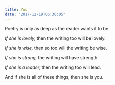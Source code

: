 ```yaml
---
title: You
date: "2017-12-19T06:30:05"
---
```


<text-center>
<p>Poetry is only as deep as the reader wants it to be.</p>

<i>If she is lovely,</i> then the writing too will be lovely.

<i>If she is wise,</i> then so too will the writing be wise.

<i>If she is strong,</i> the writing will have strength.

<i>If she is a leader,</i> then the writing too will lead.


And if she is all of these things, then she is you.
</text-center>